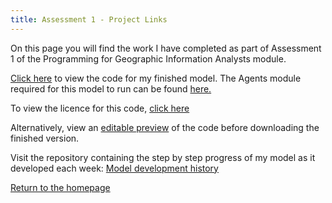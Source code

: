 ```yaml
---
title: Assessment 1 - Project Links
---
```



On this page you will find the work I have completed as part of Assessment 1 of the Programming for Geographic Information Analysts module. 

[Click here](https://github.com/davidosh96/Assessment_1) to view the code for my finished model.
The Agents module required for this model to run can be found [here.](https://github.com/davidosh96/Assessment_1)


To view the licence for this code, [click here]()




Alternatively, view an [editable preview](https://davidosh96.github.io/modelpreview.html) of the code before downloading the finished version.


Visit the repository containing the step by step progress of my model as it developed each week:
[Model development history](https://github.com/davidosh96/Assessment_1)


[Return to the homepage](https://davidosh96.github.io/index.html)
